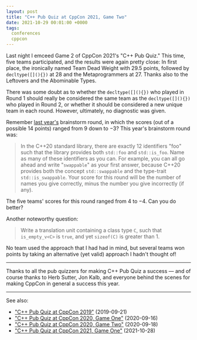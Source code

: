 ```yaml
---
layout: post
title: "C++ Pub Quiz at CppCon 2021, Game Two"
date: 2021-10-29 00:01:00 +0000
tags:
  conferences
  cppcon
---
```


Last night I emceed Game 2 of CppCon 2021's "C++ Pub Quiz."
This time, five teams participated, and the results were again pretty close:
In first place, the ironically named Team Dead Weight with 29.5 points,
followed by `decltype([](){})` at 28 and the Metaprogrammers at 27.
Thanks also to the Leftovers and the Abominable Types.

There was some doubt as to whether the `decltype([](){})` who played
in Round 1 should really be considered the same team as the
`decltype([](){})` who played in Round 2, or whether it should be
considered a new unique team in each round. However, ultimately,
no diagnostic was given.

Remember [last year's](/blog/2020/09/18/cppcon-2020-pub-quiz-2/) brainstorm round,
in which the scores (out of a possible 14 points) ranged from 9 down to −3?
This year's brainstorm round was:

> In the C++20 standard library, there are exactly 12 identifiers "foo"
> such that the library provides both `std::foo` and `std::is_foo`.
> Name as many of these identifiers as you can. For example, you can
> all go ahead and write "`swappable`" as your first answer, because
> C++20 provides both the concept `std::swappable` and the type-trait
> `std::is_swappable`. Your score for this round will be the number of
> names you give correctly, minus the number you give incorrectly (if any).

The five teams' scores for this round ranged from 4 to −4. Can you do better?

Another noteworthy question:

> Write a translation unit containing a class type `C`, such that
> `is_empty_v<C>` is `true`, and yet `sizeof(C)` is greater than 1.

No team used the approach that I had had in mind, but several teams
won points by taking an alternative (yet valid) approach I hadn't thought of!

----

Thanks to all the pub quizzers for making C++ Pub Quiz a success —
and of course thanks to Herb Sutter, Jon Kalb, and everyone behind
the scenes for making CppCon in general a success this year.

----

See also:

* ["C++ Pub Quiz at CppCon 2019"](/blog/2019/09/21/cppcon-2019-pub-quiz/) (2019-09-21)
* ["C++ Pub Quiz at CppCon 2020, Game One"](/blog/2020/09/16/cppcon-2020-pub-quiz/) (2020-09-16)
* ["C++ Pub Quiz at CppCon 2020, Game Two"](/blog/2020/09/18/cppcon-2020-pub-quiz-2/) (2020-09-18)
* ["C++ Pub Quiz at CppCon 2021, Game One"](/blog/2021/10/28/cppcon-2021-pub-quiz/) (2021-10-28)

